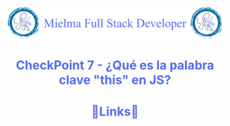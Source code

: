 ![Logo Mielma](Logo/Logo_Encabezado.png)

# <center><b><font color="#556CEE">CheckPoint 7 - ¿Qué es la palabra clave "this" en JS?</font></b>


# <center><b><font color="#556CEE">🔗Links🔗</font></b>

